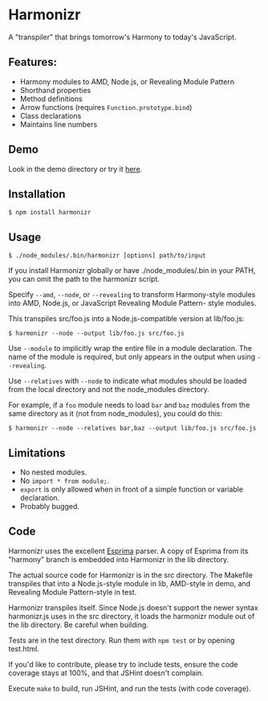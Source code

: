 # Harmonizr

A "transpiler" that brings tomorrow's Harmony to today's JavaScript.

## Features:

  - Harmony modules to AMD, Node.js, or Revealing Module Pattern
  - Shorthand properties
  - Method definitions
  - Arrow functions (requires `Function.prototype.bind`)
  - Class declarations
  - Maintains line numbers

## Demo

Look in the demo directory or try it
[here](http://jdiamond.github.com/harmonizr/demo/demo.html).

## Installation

    $ npm install harmonizr

## Usage

    $ ./node_modules/.bin/harmonizr [options] path/to/input

If you install Harmonizr globally or have ./node_modules/.bin in your
PATH, you can omit the path to the harmonizr script.

Specify `--amd`, `--node`, or `--revealing` to transform Harmony-style
modules into AMD, Node.js, or JavaScript Revealing Module Pattern-
style modules.

This transpiles src/foo.js into a Node.js-compatible version at
lib/foo.js:

    $ harmonizr --node --output lib/foo.js src/foo.js

Use `--module` to implicitly wrap the entire file in a module
declaration. The name of the module is required, but only appears in
the output when using `--revealing`.

Use `--relatives` with `--node` to indicate what modules should be
loaded from the local directory and not the node_modules directory.

For example, if a `foo` module needs to load `bar` and `baz` modules
from the same directory as it (not from node_modules), you could do
this:

    $ harmonizr --node --relatives bar,baz --output lib/foo.js src/foo.js

## Limitations

  - No nested modules.
  - No `import * from module;`.
  - `export` is only allowed when in front of a simple function or
    variable declaration.
  - Probably bugged.

## Code

Harmonizr uses the excellent [Esprima](http://esprima.org/) parser. A
copy of Esprima from its "harmony" branch is embedded into Harmonizr in
the lib directory.

The actual source code for Harmonizr is in the src directory. The
Makefile transpiles that into a Node.js-style module in lib, AMD-style
in demo, and Revealing Module Pattern-style in test.

Harmonizr transpiles itself. Since Node.js doesn't support the newer
syntax harmonizr.js uses in the src directory, it loads the
harmonizr module out of the lib directory. Be careful when building.

Tests are in the test directory. Run them with `npm test` or by opening
test.html.

If you'd like to contribute, please try to include tests, ensure the
code coverage stays at 100%, and that JSHint doesn't complain.

Execute `make` to build, run JSHint, and run the tests (with code
coverage).
